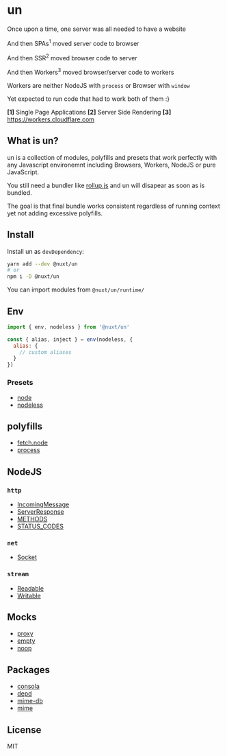 # un

Once upon a time, one server was all needed to have a website

And then SPAs<sup>1</sup> moved server code to browser

And then SSR<sup>2</sup> moved browser code to server

And then Workers<sup>3</sup> moved browser/server code to workers

Workers are neither NodeJS with `process` or Browser with `window`

Yet expected to run code that had to work both of them :}

**[1]** Single Page Applications
**[2]**  Server Side Rendering
**[3]**  https://workers.cloudflare.com

## What is un?

un is a collection of modules, polyfills and presets that work perfectly with any Javascript environemnt
including Browsers, Workers, NodeJS or pure JavaScript.

You still need a bundler like [rollup.js](https://rollupjs.org) and un will disapear as soon as is bundled.

The goal is that final bundle works consistent regardless of running context yet not adding excessive polyfills.

## Install

Install un as `devDependency`:

```bash
yarn add --dev @nuxt/un
# or
npm i -D @nuxt/un
```

You can import modules from `@nuxt/un/runtime/`

## Env

```js
import { env, nodeless } from '@nuxt/un'

const { alias, inject } = env(nodeless, {
  alias: {
    // custom aliases
  }
})
```

### Presets

- [node](./src/presets/node.ts)
- [nodeless](./src/presets/nodeless.ts)

## polyfills

- [fetch.node](./src.runtime/polyfill/fetch.node.ts)
- [process](./src.runtime/polyfill/process.ts)

## NodeJS

### `http`

- [IncomingMessage](./src.runtime/node/http/request.ts)
- [ServerResponse](./src.runtime/node/http/request.ts)
- [METHODS](./src.runtime/node/http/consts.ts)
- [STATUS_CODES](./src.runtime/node/http/consts.ts)

### `net`

- [Socket](./src.runtime/node/net/socket.ts)

### `stream`

- [Readable](./src.runtime/node/stream/readable.ts)
- [Writable](./src.runtime/node/stream/writable.ts)

## Mocks

- [proxy](./src.runtime/mock/proxy.ts)
- [empty](./src.runtime/mock/empty.ts)
- [noop](./src.runtime/mock/noop.ts)

## Packages

- [consola](./src.runtime/npm/consola.ts)
- [depd](./src.runtime/npm/depd.ts)
- [mime-db](./src.runtime/npm/mime-db.ts)
- [mime](./src.runtime/npm/mime.ts)

## License

MIT

